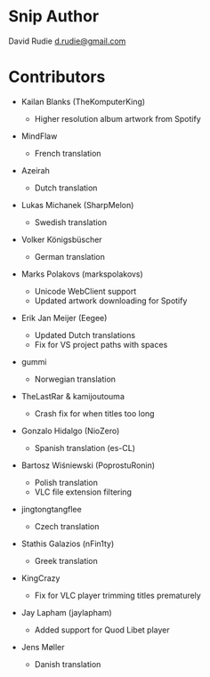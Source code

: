Snip Author
===========
David Rudie <d.rudie@gmail.com>

Contributors
============
* Kailan Blanks (TheKomputerKing)
  * Higher resolution album artwork from Spotify

* MindFlaw
  * French translation

* Azeirah
  * Dutch translation

* Lukas Michanek (SharpMelon)
  * Swedish translation

* Volker Königsbüscher
  * German translation

* Marks Polakovs (markspolakovs)
  * Unicode WebClient support
  * Updated artwork downloading for Spotify

* Erik Jan Meijer (Eegee)
  * Updated Dutch translations
  * Fix for VS project paths with spaces

* gummi
  * Norwegian translation

* TheLastRar & kamijoutouma
  * Crash fix for when titles too long

* Gonzalo Hidalgo (NioZero)
  * Spanish translation (es-CL)
  
* Bartosz Wiśniewski (PoprostuRonin)
  * Polish translation
  * VLC file extension filtering

* jingtongtangflee
  * Czech translation
  
* Stathis Galazios (nFin1ty)
  * Greek translation

* KingCrazy
  * Fix for VLC player trimming titles prematurely

* Jay Lapham (jaylapham)
  * Added support for Quod Libet player
  
* Jens Møller
  * Danish translation
